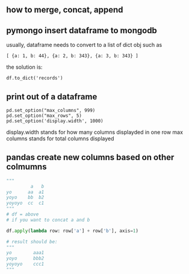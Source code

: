 ## how to merge, concat, append


## pymongo insert dataframe to mongodb 

usually, dataframe needs to convert to a list of dict obj
such as 
```
[ {a: 1, b: 44}, {a: 2, b: 343}, {a: 3, b: 343} ]
```
the solution is:

```
df.to_dict('records')
```


## print out of a dataframe 

```
pd.set_option("max_columns", 999)
pd.set_option("max_rows", 5)
pd.set_option('display.width', 1000)
```

display.width stands for how many columns displayded in one row
max columns stands for total columns displayed


## pandas create new columns based on other colmumns 

```python
"""
         a   b
yo      aa  a1
yoyo    bb  b2
yoyoyo  cc  c1
"""
# df = above 
# if you want to concat a and b

df.apply(lambda row: row['a'] + row['b'], axis=1)

# result should be:
"""
yo        aaa1
yoyo      bbb2
yoyoyo    ccc1
"""

```